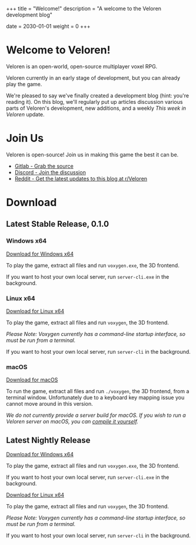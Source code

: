 +++
title = "Welcome!"
description = "A welcome to the Veloren development blog"

date = 2030-01-01
weight = 0
+++

# Welcome to Veloren!

Veloren is an open-world, open-source multiplayer voxel RPG.

Veloren currently in an early stage of development, but you can already play the game.

We're pleased to say we've finally created a development blog (hint: you're reading it). On this blog, we'll regularly put up articles discussion various parts of Veloren's development, new additions, and a weekly *This week in Veloren*  update.

# Join Us

Veloren is open-source! Join us in making this game the best it can be.
* [Gitlab - Grab the source](https://gitlab.com/veloren/veloren)
* [Discord - Join the discussion](https://discord.gg/ecUxc9N) 
* [Reddit - Get the latest updates to this blog at r/Veloren](https://www.reddit.com/r/Veloren/) 

# Download

## Latest Stable Release, 0.1.0

### Windows x64

[Download for Windows x64](https://gitlab.com/veloren/game/-/jobs/artifacts/v0.1.0/download?job=stable-windows-optimized)

To play the game, extract all files and run `voxygen.exe`, the 3D frontend.

If you want to host your own local server, run `server-cli.exe` in the background.

### Linux x64

[Download for Linux x64](https://gitlab.com/veloren/game/-/jobs/artifacts/v0.1.0/download?job=stable-linux-optimized)

To play the game, extract all files and run `voxygen`, the 3D frontend.

*Please Note: Voxygen currently has a command-line startup interface, so must be run from a terminal.*

If you want to host your own local server, run `server-cli` in the background.

### macOS

[Download for macOS](/download/macos.zip)

To run the game, extract all files and run `./voxygen`, the 3D frontend, from a terminal window.
Unfortunately due to a keyboard key mapping issue you cannot move around in this version.

*We do not currently provide a server build for macOS. If you wish to run a Veloren server on macOS, you can [compile it yourself](https://gitlab.com/veloren/game/wikis/Developer's-Corner/Introduction).*


## Latest Nightly Release

[Download for Windows x64](https://gitlab.com/veloren/game/-/jobs/artifacts/master/download?job=nightly-windows-debug)

To play the game, extract all files and run `voxygen.exe`, the 3D frontend.

If you want to host your own local server, run `server-cli.exe` in the background.

[Download for Linux x64](https://gitlab.com/veloren/game/-/jobs/artifacts/master/download?job=nightly-linux-debug)

To play the game, extract all files and run `voxygen`, the 3D frontend.

*Please Note: Voxygen currently has a command-line startup interface, so must be run from a terminal.*

If you want to host your own local server, run `server-cli` in the background.
